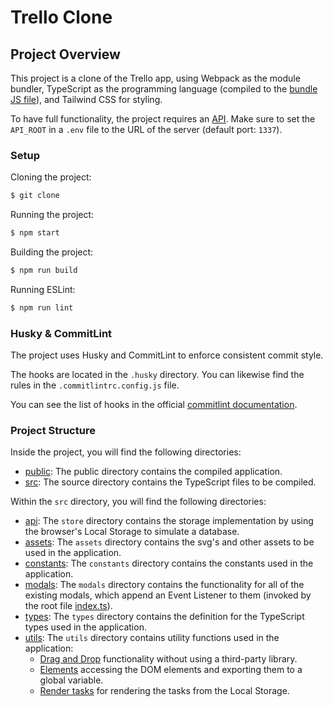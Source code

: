 # Trello Clone

## Project Overview

This project is a clone of the Trello app, using Webpack as the module bundler, TypeScript as the programming language (compiled to the [bundle JS file](./public/bundle.js)), and Tailwind CSS for styling.

To have full functionality, the project requires an [API](https://github.com/Fulfilled-Koala/M3U2TrelloServer-LucasPatron). Make sure to set the `API_ROOT` in a `.env` file to the URL of the server (default port: `1337`).

### Setup

Cloning the project:

```bash
$ git clone
```

Running the project:

```bash
$ npm start
```

Building the project:

```bash
$ npm run build
```

Running ESLint:

```bash
$ npm run lint
```

### Husky & CommitLint

The project uses Husky and CommitLint to enforce consistent commit style.

The hooks are located in the `.husky` directory. You can likewise find the rules in the `.commitlintrc.config.js` file.

You can see the list of hooks in the official [commitlint documentation](https://commitlint.js.org/#/).

### Project Structure

Inside the project, you will find the following directories:

- [public](public/): The public directory contains the compiled application.
- [src](src/): The source directory contains the TypeScript files to be compiled.

Within the `src` directory, you will find the following directories:

- [api](./src/store/): The `store` directory contains the storage implementation by using the browser's Local Storage to simulate a database.
- [assets](./src/assets/): The `assets` directory contains the svg's and other assets to be used in the application.
- [constants](./src/constants/): The `constants` directory contains the constants used in the application.
- [modals](./src/modals/): The `modals` directory contains the functionality for all of the existing modals, which append an Event Listener to them (invoked by the root file [index.ts](./src/index.ts)).
- [types](./src/types/): The `types` directory contains the definition for the TypeScript types used in the application.
- [utils](./src/utils/): The `utils` directory contains utility functions used in the application:
  - [Drag and Drop](./src/utils/drag-and-drop.ts) functionality without using a third-party library.
  - [Elements](./src/utils/elements.ts) accessing the DOM elements and exporting them to a global variable.
  - [Render tasks](./src/utils/render-tasks.ts) for rendering the tasks from the Local Storage.
